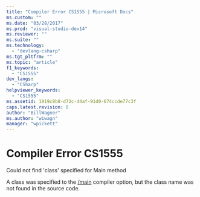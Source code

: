 ```yaml
---
title: "Compiler Error CS1555 | Microsoft Docs"
ms.custom: ""
ms.date: "03/28/2017"
ms.prod: "visual-studio-dev14"
ms.reviewer: ""
ms.suite: ""
ms.technology: 
  - "devlang-csharp"
ms.tgt_pltfrm: ""
ms.topic: "article"
f1_keywords: 
  - "CS1555"
dev_langs: 
  - "CSharp"
helpviewer_keywords: 
  - "CS1555"
ms.assetid: 1919c8b8-d72c-44af-91d0-674ccde77c3f
caps.latest.revision: 8
author: "BillWagner"
ms.author: "wiwagn"
manager: "wpickett"
---
```

# Compiler Error CS1555
Could not find 'class' specified for Main method  
  
 A class was specified to the [/main](../../csharp/language-reference/compiler-options/main-csharp-compiler-options.md) compiler option, but the class name was not found in the source code.